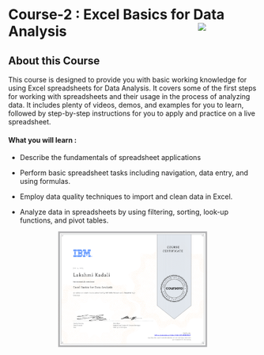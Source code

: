 # Course-2 : Excel Basics for Data Analysis <img src="https://raw.githubusercontent.com/roshangrewal/IBM-Data-Science-Professional-Certification/master/IBM-Banner.png" align="right" width="120" />

## About this Course
This course is designed to provide you with basic working knowledge for using Excel spreadsheets for Data Analysis. It covers some of the first steps for working with spreadsheets and their usage in the process of analyzing data.  It includes plenty of videos, demos, and examples for you to learn, followed by step-by-step instructions for you to apply and practice on a live spreadsheet.
  
#### What you will learn : 
  
- Describe the fundamentals of spreadsheet applications 

- Perform basic spreadsheet tasks including navigation, data entry, and using formulas.

- Employ data quality techniques to import and clean data in Excel.

- Analyze data in spreadsheets by using filtering, sorting, look-up functions, and pivot tables.
  
<p align="center">
<img src="/Lakshmi Kadali Certificates/Lakshmi-Kadali-IBM-Data-Analyst-Professional-Certificate-Course-2-Coursera MH5F5DFUHM37.png" width=60% height=60%>

